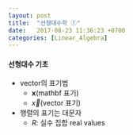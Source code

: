 ```yaml
---
layout: post
title:  "선형대수학 ①"
date:   2017-08-23 11:36:23 +0700
categories: [Linear_Algebra]
---
```


#### 선형대수 기초
- vector의 표기법
    + $\mathbf{x}$(mathbf 표기)
    + $\vec{x}$(vector 표기)
- 행렬의 표기는 대문자
    + $R$: 실수 집합 real values
